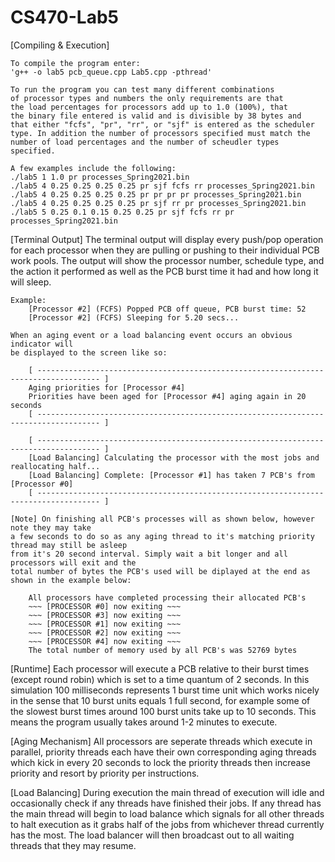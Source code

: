 # CS470-Lab5
[Compiling & Execution]
    
    To compile the program enter:
    'g++ -o lab5 pcb_queue.cpp Lab5.cpp -pthread'

    To run the program you can test many different combinations
    of processor types and numbers the only requirements are that
    the load percentages for processors add up to 1.0 (100%), that
    the binary file entered is valid and is divisible by 38 bytes and
    that either "fcfs", "pr", "rr", or "sjf" is entered as the scheduler
    type. In addition the number of processors specified must match the
    number of load percentages and the number of scheudler types specified.

    A few examples include the following:
    ./lab5 1 1.0 pr processes_Spring2021.bin
    ./lab5 4 0.25 0.25 0.25 0.25 pr sjf fcfs rr processes_Spring2021.bin
    ./lab5 4 0.25 0.25 0.25 0.25 pr pr pr pr processes_Spring2021.bin
    ./lab5 4 0.25 0.25 0.25 0.25 pr sjf rr pr processes_Spring2021.bin
    ./lab5 5 0.25 0.1 0.15 0.25 0.25 pr sjf fcfs rr pr processes_Spring2021.bin


[Terminal Output]
    The terminal output will display every push/pop operation for each processor
    when they are pulling or pushing to their individual PCB work pools. The output
    will show the processor number, schedule type, and the action it performed as
    well as the PCB burst time it had and how long it will sleep.

    Example:
        [Processor #2] (FCFS) Popped PCB off queue, PCB burst time: 52
        [Processor #2] (FCFS) Sleeping for 5.20 secs...

    When an aging event or a load balancing event occurs an obvious indicator will
    be displayed to the screen like so:

        [ ------------------------------------------------------------------------------------ ]
        Aging priorities for [Processor #4]
        Priorities have been aged for [Processor #4] aging again in 20 seconds
        [ ------------------------------------------------------------------------------------ ]

        [ ------------------------------------------------------------------------------------ ]
        [Load Balancing] Calculating the processor with the most jobs and reallocating half...
        [Load Balancing] Complete: [Processor #1] has taken 7 PCB's from [Processor #0]
        [ ------------------------------------------------------------------------------------ ]

    [Note] On finishing all PCB's processes will as shown below, however note they may take
    a few seconds to do so as any aging thread to it's matching priority thread may still be asleep
    from it's 20 second interval. Simply wait a bit longer and all processors will exit and the
    total number of bytes the PCB's used will be diplayed at the end as shown in the example below:

        All processors have completed processing their allocated PCB's
        ~~~ [PROCESSOR #0] now exiting ~~~
        ~~~ [PROCESSOR #3] now exiting ~~~
        ~~~ [PROCESSOR #1] now exiting ~~~
        ~~~ [PROCESSOR #2] now exiting ~~~
        ~~~ [PROCESSOR #4] now exiting ~~~
        The total number of memory used by all PCB's was 52769 bytes

[Runtime]
    Each processor will execute a PCB relative to their burst times (except round robin)
    which is set to a time quantum of 2 seconds. In this simulation 100 milliseconds
    represents 1 burst time unit which works nicely in the sense that 10 burst units 
    equals 1 full second, for example some of the slowest burst times around 100
    burst units take up to 10 seconds. This means the program usually takes around 
    1-2 minutes to execute.


[Aging Mechanism]
    All processors are seperate threads which execute in parallel, priority threads
    each have their own corresponding aging threads which kick in every 20 seconds
    to lock the priority threads then increase priority and resort by priority per 
    instructions.


[Load Balancing]
    During execution the main thread of execution will idle and occasionally check
    if any threads have finished their jobs. If any thread has the main thread will 
    begin to load balance which signals for all other threads to halt execution as it
    grabs half of the jobs from whichever thread currently has the most. The load
    balancer will then broadcast out to all waiting threads that they may resume.